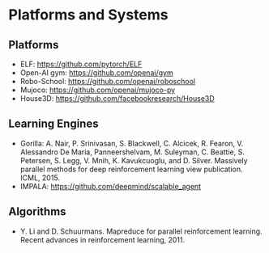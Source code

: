 # Platforms and Systems

## Platforms
- ELF: https://github.com/pytorch/ELF
- Open-AI gym: https://github.com/openai/gym
- Robo-School: https://github.com/openai/roboschool
- Mujoco: https://github.com/openai/mujoco-py
- House3D: https://github.com/facebookresearch/House3D

## Learning Engines
- Gorilla: A. Nair, P. Srinivasan, S. Blackwell, C. Alcicek, R. Fearon, V. Alessandro
De Maria, Panneershelvam, M. Suleyman, C. Beattie, S. Petersen, S. Legg, V. Mnih, K. Kavukcuoglu, and D. Silver. Massively parallel methods for deep reinforcement learning view publication. ICML, 2015.
- IMPALA: https://github.com/deepmind/scalable_agent

## Algorithms
- Y. Li and D. Schuurmans. Mapreduce for parallel reinforcement learning. Recent
advances in reinforcement learning, 2011.